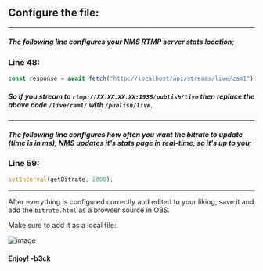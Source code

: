 ## Configure the file:
---
##### The following line configures your NMS RTMP server stats location;

### Line 48:
```javascript
const response = await fetch("http://localhost/api/streams/live/cam1");
```
##### So if you stream to `rtmp://XX.XX.XX.XX:1935/publish/live` then replace the above code `/live/cam1/` with `/publish/live`.
---

##### The following line configures how often you want the bitrate to update (time is in ms), NMS updates it's stats page in real-time, so it's up to you;

### Line 59:
```javascript
setInterval(getBitrate, 2000);
```
---

After everything is configured correctly and edited to your liking, save it and add the `bitrate.html` as a browser source in OBS.

Make sure to add it as a local file:

![image](https://user-images.githubusercontent.com/1740542/148205807-36c35fe7-f004-43cd-ad17-c785df2d9076.png)

#### Enjoy! -b3ck
